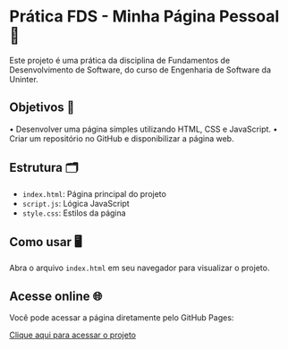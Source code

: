 # Prática FDS - Minha Página Pessoal 🚀

Este projeto é uma prática da disciplina de Fundamentos de Desenvolvimento de Software, do curso de Engenharia de Software da Uninter.

## Objetivos 🎯

• Desenvolver uma página simples utilizando HTML, CSS e JavaScript.
• Criar um repositório no GitHub e disponibilizar a página web.

## Estrutura 🗂️

- `index.html`: Página principal do projeto
- `script.js`: Lógica JavaScript
- `style.css`: Estilos da página

## Como usar 🖥️

Abra o arquivo `index.html` em seu navegador para visualizar o projeto.

## Acesse online 🌐

Você pode acessar a página diretamente pelo GitHub Pages:

[Clique aqui para acessar o projeto](https://heyguspedrosa.github.io/pratica-fds/)
